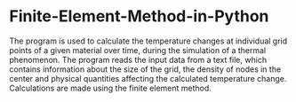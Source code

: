 # Finite-Element-Method-in-Python
The program is used to calculate the temperature changes at individual grid points of a given material over time, during the simulation of a thermal phenomenon. The program reads the input data from a text file, which contains information about the size of the grid, the density of nodes in the center and physical quantities affecting the calculated temperature change. Calculations are made using the finite element method.
